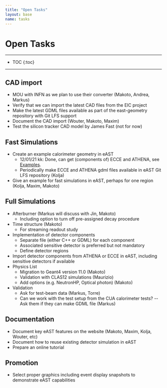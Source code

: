 ```yaml
---
title: "Open Tasks"
layout: base
name: tasks
---
```


<h1> Open Tasks</h1>

---

* TOC
{:toc}

---

## CAD import

* MOU with INFN as we plan to use their converter (Makoto, Andrea, Markus)
* Verify that we can import the latest CAD files from the EIC project
* Make the latest GDML files available as part of the east-geometry repository with Git LFS support
* Document the CAD import (Wouter, Makoto, Maxim)
* Test the silicon tracker CAD model by James Fast (not for now)

## Fast Simulations

* Create an example calorimeter geometry in eAST
  * 12/01/21 kk: Done, can get (components of) ECCE and ATHENA, see [Examples](examples).
  * Periodically make ECCE and ATHENA gdml files available in eAST Git LFS repository (Kolja)
* Give an example for fast simulations in eAST, perhaps for one region (Kolja, Maxim, Makoto)

## Full Simulations

* Afterburner (Markus will discuss with Jin, Makoto)
  * Including option to turn off pre-assigned decay procedure
* Time structure (Makoto)
  * For streaming readout study
* Implementation of detector components
  * Separate file (either C++ or GDML) for each component
  * Associated sensitive detector is preferred but not mandatory
  * Define detector regions
* Import detector components from ATHENA or ECCE in eAST, including sensitive detectors if available
* Physics List
  * Migration to Geant4 version 11.0 (Makoto)
  * Validation with CLAS12 simulations (Maurizio)
  * Add options (e.g. NeutronHP, Optical photon) (Makoto)
* Validation
  * Ask for test-beam data (Markus, Torre)
  * Can we work with the test setup from the CUA calorimeter tests? 
    -- Ask them if they can make GDML file (Markus)
    
## Documentation

* Document key eAST features on the website (Makoto, Maxim, Kolja, Wouter, etc)
* Document how to reuse existing detector simulation in eAST
* Prepare an online tutorial

## Promotion

* Select proper graphics including event display snapshots to demonstrate eAST capabilities
